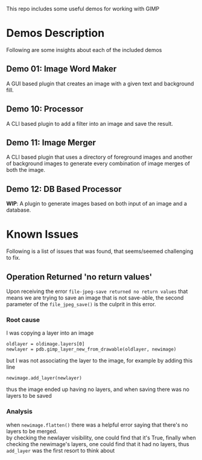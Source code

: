 This repo includes some useful demos for working with GIMP

# Demos Description
Following are some insights about each of the included demos

## Demo 01: Image Word Maker
A GUI based plugin that creates an image with a given text and background fill.

## Demo 10: Processor
A CLI based plugin to add a filter into an image and save the result.

## Demo 11: Image Merger
A CLI based plugin that uses a directory of foreground images and another of background images to generate every combination of image merges of both the image.

## Demo 12: DB Based Processor
**WIP**: A plugin to generate images based on both input of an image and a database.

# Known Issues
Following is a list of issues that was found, that seems/seemed challenging to fix.

## Operation Returned 'no return values'
Upon receiving the error `file-jpeg-save returned no return values` that means we are trying to save an image that is not save-able, the second parameter of the `file_jpeg_save()` is the culprit in this error.

### Root cause
I was copying a layer into an image
```
oldlayer = oldimage.layers[0]
newlayer = pdb.gimp_layer_new_from_drawable(oldlayer, newimage)
```
but I was not associating the layer to the image, for example by adding this line
```
newimage.add_layer(newlayer)
```
thus the image ended up having no layers, and when saving there was no layers to be saved


### Analysis
when `newimage.flatten()` there was a helpful error saying that there's no layers to be merged.  
by checking the newlayer visibility, one could find that it's True, finally when checking the newimage's layers, one could find that it had no layers, thus `add_layer` was the first resort to think about


